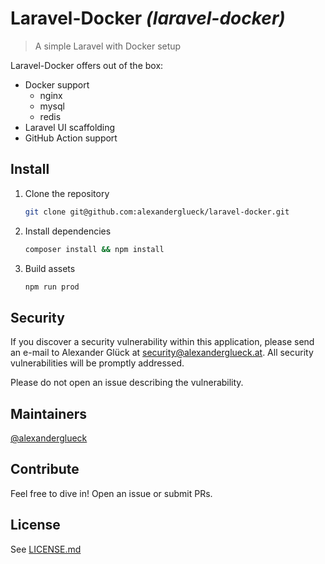 # Laravel-Docker _(laravel-docker)_

> A simple Laravel with Docker setup

Laravel-Docker offers out of the box: 
 - Docker support
   - nginx
   - mysql
   - redis
 - Laravel UI scaffolding
 - GitHub Action support

## Install

1. Clone the repository
    ```bash
    git clone git@github.com:alexanderglueck/laravel-docker.git
    ```

2. Install dependencies
    ```bash
    composer install && npm install
    ``` 

3. Build assets
    ```bash
    npm run prod
    ``` 

## Security

If you discover a security vulnerability within this application, please send an e-mail to Alexander Glück at security@alexanderglueck.at. 
All security vulnerabilities will be promptly addressed.

Please do not open an issue describing the vulnerability. 

## Maintainers

[@alexanderglueck][maintainer-alexanderglueck]

## Contribute

Feel free to dive in! Open an issue or submit PRs.

## License

See [LICENSE.md](LICENSE.md)

[maintainer-alexanderglueck]: https://github.com/alexanderglueck

